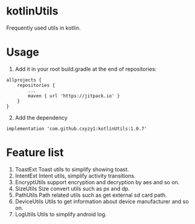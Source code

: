 # kotlinUtils

Frequently used utils in kotlin.

# Usage
1. Add it in your root build.gradle at the end of repositories:
```
allprojects {
    repositories {
        ...
        maven { url 'https://jitpack.io' }
    }
}
```
2. Add the dependency
```
implementation 'com.github.cxyzy1:kotlinUtils:1.0.7'
```

# Feature list
1. ToastExt
   Toast utils to simplify showing toast.
2. IntentExt
   Intent utils, simplify activity transitions.
3. EncryptUtils
   support encryption and decryption by aes and so on.
4. SizeUtils
   Size convert utils such as px and dp.
5. PathUtils
   Path related utils such as get external sd card path.
6. DeviceUtils
   Utils to get information about device manufacturer and so on.
7. LogUtils
   Utils to simplify android log.